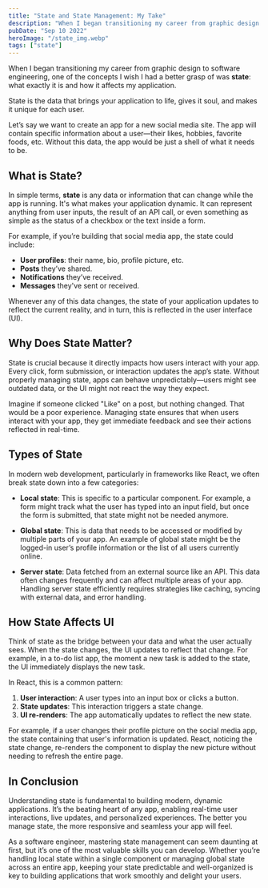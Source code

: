 ```yaml
---
title: "State and State Management: My Take"
description: "When I began transitioning my career from graphic design to software engineering, one of the concepts I wish I had a better grasp of was state: what exactly it is and how it affects my application."
pubDate: "Sep 10 2022"
heroImage: "/state_img.webp"
tags: ["state"]
---
```


When I began transitioning my career from graphic design to software engineering, one of the concepts I wish I had a better grasp of was **state**: what exactly it is and how it affects my application.

State is the data that brings your application to life, gives it soul, and makes it unique for each user.

Let’s say we want to create an app for a new social media site. The app will contain specific information about a user—their likes, hobbies, favorite foods, etc. Without this data, the app would be just a shell of what it needs to be.

## What is State?

In simple terms, **state** is any data or information that can change while the app is running. It's what makes your application dynamic. It can represent anything from user inputs, the result of an API call, or even something as simple as the status of a checkbox or the text inside a form.

For example, if you’re building that social media app, the state could include:

- **User profiles**: their name, bio, profile picture, etc.
- **Posts** they’ve shared.
- **Notifications** they’ve received.
- **Messages** they've sent or received.

Whenever any of this data changes, the state of your application updates to reflect the current reality, and in turn, this is reflected in the user interface (UI).

## Why Does State Matter?

State is crucial because it directly impacts how users interact with your app. Every click, form submission, or interaction updates the app’s state. Without properly managing state, apps can behave unpredictably—users might see outdated data, or the UI might not react the way they expect.

Imagine if someone clicked "Like" on a post, but nothing changed. That would be a poor experience. Managing state ensures that when users interact with your app, they get immediate feedback and see their actions reflected in real-time.

## Types of State

In modern web development, particularly in frameworks like React, we often break state down into a few categories:

- **Local state**: This is specific to a particular component. For example, a form might track what the user has typed into an input field, but once the form is submitted, that state might not be needed anymore.

- **Global state**: This is data that needs to be accessed or modified by multiple parts of your app. An example of global state might be the logged-in user’s profile information or the list of all users currently online.

- **Server state**: Data fetched from an external source like an API. This data often changes frequently and can affect multiple areas of your app. Handling server state efficiently requires strategies like caching, syncing with external data, and error handling.

## How State Affects UI

Think of state as the bridge between your data and what the user actually sees. When the state changes, the UI updates to reflect that change. For example, in a to-do list app, the moment a new task is added to the state, the UI immediately displays the new task.

In React, this is a common pattern:

1. **User interaction**: A user types into an input box or clicks a button.
2. **State updates**: This interaction triggers a state change.
3. **UI re-renders**: The app automatically updates to reflect the new state.

For example, if a user changes their profile picture on the social media app, the state containing that user's information is updated. React, noticing the state change, re-renders the component to display the new picture without needing to refresh the entire page.

## In Conclusion

Understanding state is fundamental to building modern, dynamic applications. It’s the beating heart of any app, enabling real-time user interactions, live updates, and personalized experiences. The better you manage state, the more responsive and seamless your app will feel.

As a software engineer, mastering state management can seem daunting at first, but it’s one of the most valuable skills you can develop. Whether you’re handling local state within a single component or managing global state across an entire app, keeping your state predictable and well-organized is key to building applications that work smoothly and delight your users.
